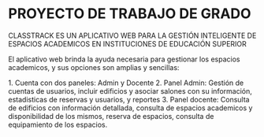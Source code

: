 <h1>PROYECTO DE TRABAJO DE GRADO</h1>

<p>CLASSTRACK ES UN APLICATIVO WEB PARA LA GESTIÓN
INTELIGENTE DE ESPACIOS ACADEMICOS EN INSTITUCIONES DE
EDUCACIÓN SUPERIOR</p>

<p>El aplicativo web brinda la ayuda necesaria
para gestionar los espacios academicos, y sus opciones son
amplias y sencillas: </p>

<p>
  1. Cuenta con dos paneles: Admin y Docente
  2. Panel Admin: Gestión de cuentas de usuarios,
    incluir edificios y asociar salones con su información,
    estadisticas de reservas y usuarios, y reportes
  3. Panel docente: Consulta de edificios con información
    detallada, consulta de espacios academicos y disponibilidad de los mismos,
    reserva de espacios, consulta de equipamiento de los espacios.
</p>

